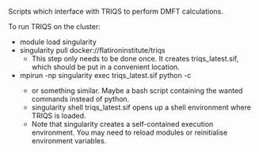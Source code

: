 Scripts which interface with TRIQS to perform DMFT calculations.

To run TRIQS on the cluster:
 - module load singularity
 - singularity pull docker://flatironinstitute/triqs
   - This step only needs to be done once. It creates triqs_latest.sif, which should be put in a convenient location.
 - mpirun -np <number of processes> singularity exec triqs_latest.sif python -c <commands>
   - or something similar. Maybe a bash script containing the wanted commands instead of python.
   - singularity shell triqs_latest.sif opens up a shell environment where TRIQS is loaded.
   - Note that singularity creates a self-contained execution environment. You may need to reload modules or reinitialise environment variables.
